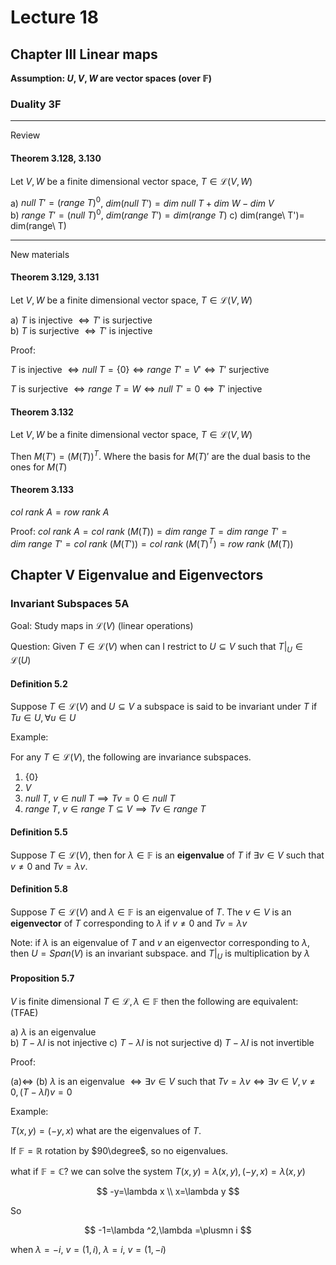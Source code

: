 # Lecture 18

## Chapter III Linear maps

**Assumption: $U,V,W$ are vector spaces (over $\mathbb{F}$)**

### Duality 3F

---

Review

#### Theorem 3.128, 3.130

Let $V,W$ be a finite dimensional vector space, $T\in \mathscr{L}(V,W)$

a) $null\ T'=(range\ T)^0$, $dim (null\ T')=dim\ null\ T+dim\ W-dim\ V$   
b) $range\ T'=(null\ T)^0$, $dim (range\ T')=dim (range\ T)$
c) dim(range\ T')= dim(range\ T)

---

New materials  

#### Theorem 3.129, 3.131

Let $V,W$ be a finite dimensional vector space, $T\in \mathscr{L}(V,W)$

a) $T$ is injective $\iff T'$ is surjective  
b) $T$ is surjective $\iff T'$ is injective  

Proof:

$T$ is injective $\iff null\ T=\{0\}\iff range\ T'=V'\iff T'$ surjective  

$T$ is surjective $\iff range\ T=W\iff null\ T'=0\iff T'$ injective  

#### Theorem 3.132

Let $V,W$ be a finite dimensional vector space, $T\in \mathscr{L}(V,W)$

Then $M(T')=(M(T))^T$. Where the basis for $M(T)'$ are the dual basis to the ones for $M(T)$

#### Theorem 3.133

$col\ rank\ A=row\ rank\ A$

Proof: $col\ rank\ A=col\ rank\ (M(T))=dim\ range\ T=dim\ range\ T'=dim\ range\ T'=col\ rank\ (M(T'))=col\ rank\ (M(T)^T)=row\ rank\ (M(T))$

## Chapter V Eigenvalue and Eigenvectors

### Invariant Subspaces 5A

Goal: Study maps in $\mathscr{L}(V)$ (linear operations)

Question: Given $T\in \mathscr{L}(V)$ when can I restrict to $U\subseteq V$ such that $T\vert_U\in \mathscr{L}(U)$

#### Definition 5.2

Suppose $T\in \mathscr{L}(V)$ and $U\subseteq V$ a subspace is said to be invariant under $T$ if $Tu\in U,\forall u\in U$

Example:

For any $T\in \mathscr{L}(V)$, the following are invariance subspaces.

1. $\{0\}$
2. $V$
3. $null\ T$, $v\in null\ T\implies Tv=0\in null\ T$
4. $range\ T$, $v\in range\ T\subseteq V \implies Tv\in range\ T$

#### Definition 5.5

Suppose $T\in\mathscr{L}(V)$, then for $\lambda \in \mathbb{F}$ is an **eigenvalue** of $T$ if $\exists v\in V$ such that $v\neq 0$ and $Tv=\lambda v$.

#### Definition 5.8

Suppose $T\in\mathscr{L}(V)$ and $\lambda \in \mathbb{F}$ is an eigenvalue of $T$. The $v\in V$ is an **eigenvector** of $T$ corresponding to $\lambda$ if $v\neq 0$ and $Tv=\lambda v$

Note: if $\lambda$ is an eigenvalue of $T$ and $v$ an eigenvector corresponding to $\lambda$, then $U=Span(V)$ is an invariant subspace. and $T\vert_U$ is multiplication by $\lambda$

#### Proposition 5.7

$V$ is finite dimensional $T\in \mathscr{L},\lambda\in \mathbb{F}$ then the following are equivalent: (TFAE)

a) $\lambda$ is an eigenvalue  
b) $T-\lambda I$ is not injective
c) $T-\lambda I$ is not surjective
d) $T-\lambda I$ is not invertible

Proof:

(a)$\iff$ (b) $\lambda$ is an eigenvalue $\iff \exists v\in V$ such that $Tv=\lambda v\iff \exists v\in V, v\neq 0, (T-\lambda I)v=0$

Example:

$T(x,y)=(-y,x)$ what are the eigenvalues of $T$.

If $\mathbb{F}=\mathbb{R}$ rotation by $90\degree$, so no eigenvalues.

what if $\mathbb{F}=\mathbb{C}$? we can solve the system $T(x,y)=\lambda (x,y),(-y,x)=\lambda (x,y)$

$$
-y=\lambda x \\
x=\lambda y
$$

So

$$
-1=\lambda ^2,\lambda =\plusmn i
$$

when $\lambda =-i$, $v=(1,i)$, $\lambda=i$, $v=(1,-i)$